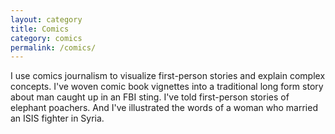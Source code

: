 ```yaml
---
layout: category
title: Comics
category: comics
permalink: /comics/
---
```

I use comics journalism to visualize first-person stories and explain complex concepts. I've woven comic book vignettes into a traditional long form story about man caught up in an FBI sting. I've told first-person stories of elephant poachers. And I've illustrated the words of a woman who married an ISIS fighter in Syria.